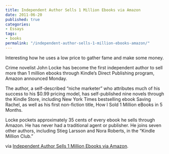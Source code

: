 ```yaml
---
title: Independent Author Sells 1 Million Ebooks via Amazon
date: 2011-06-20
published: true
categories:
- Essays
tags:
- books
permalink: "/independent-author-sells-1-million-ebooks-amazon/"
---
```

Interesting how he uses a low price to gather fame and make some money.

Crime novelist John Locke has become the first independent author to sell more than 1 million ebooks through Kindle’s Direct Publishing program, Amazon announced Monday.

The author, a self-described “niche marketer” who attributes much of his success to his $0.99 pricing model, has self-published nine novels through the Kindle Store, including New York Times bestselling ebook Saving Rachel, as well as his first non-fiction title, How I Sold 1 Million eBooks in 5 Months.

Locke pockets approximately 35 cents of every ebook he sells through Amazon. He has never had a traditional agent or publisher. He joins seven other authors, including Stieg Larsson and Nora Roberts, in the “Kindle Million Club.”

via [Independent Author Sells 1 Million Ebooks via Amazon](http://mashable.com/2011/06/20/john-locke-1-million-ebooks/).
